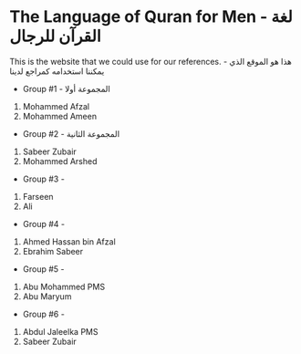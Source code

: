 # The Language of Quran for Men - لغة القرآن للرجال

This is the website that we could use for our references. - هذا هو الموقع الذي يمكننا استخدامه كمراجع لدينا

- Group #1 - المجموعة أولا
1. Mohammed Afzal 
2. Mohammed Ameen
- Group #2 - المجموعة الثانية
1. Sabeer Zubair
2. Mohammed Arshed
- Group #3 - 
1. Farseen
2. Ali
- Group #4 -
1. Ahmed Hassan bin Afzal
2. Ebrahim Sabeer
- Group #5 -
1. Abu Mohammed PMS
2. Abu Maryum
- Group #6 -
1. Abdul Jaleelka PMS
2. Sabeer Zubair


